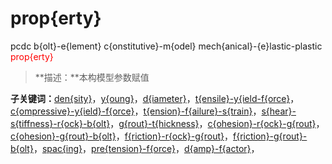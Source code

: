 # prop{erty}
pcdc b{olt}-e{lement} c{onstitutive}-m{odel} mech{anical}-{e}lastic-plastic <span style='color: red;'>prop{erty}</span>
> **描述：**本构模型参数赋值

**子关键词：**[den{sity}](b{olt}-e{lement}/c{onstitutive}-m{odel}/mech{anical}-{e}lastic-plastic/prop{erty}/den{sity}/)，[y{oung}](b{olt}-e{lement}/c{onstitutive}-m{odel}/mech{anical}-{e}lastic-plastic/prop{erty}/y{oung}/)，[d{iameter}](b{olt}-e{lement}/c{onstitutive}-m{odel}/mech{anical}-{e}lastic-plastic/prop{erty}/d{iameter}/)，[t{ensile}-y{ield-f{orce}](b{olt}-e{lement}/c{onstitutive}-m{odel}/mech{anical}-{e}lastic-plastic/prop{erty}/t{ensile}-y{ield-f{orce}/)，[c{ompressive}-y{ield}-f{orce}](b{olt}-e{lement}/c{onstitutive}-m{odel}/mech{anical}-{e}lastic-plastic/prop{erty}/c{ompressive}-y{ield}-f{orce}/)，[t{ension}-f{ailure}-s{train}](b{olt}-e{lement}/c{onstitutive}-m{odel}/mech{anical}-{e}lastic-plastic/prop{erty}/t{ension}-f{ailure}-s{train}/)，[s{hear}-s{tiffness}-r{ock}-b{olt}](b{olt}-e{lement}/c{onstitutive}-m{odel}/mech{anical}-{e}lastic-plastic/prop{erty}/s{hear}-s{tiffness}-r{ock}-b{olt}/)，[g{rout}-t{hickness}](b{olt}-e{lement}/c{onstitutive}-m{odel}/mech{anical}-{e}lastic-plastic/prop{erty}/g{rout}-t{hickness}/)，[c{ohesion}-r{ock}-g{rout}](b{olt}-e{lement}/c{onstitutive}-m{odel}/mech{anical}-{e}lastic-plastic/prop{erty}/c{ohesion}-r{ock}-g{rout}/)，[c{ohesion}-g{rout}-b{olt}](b{olt}-e{lement}/c{onstitutive}-m{odel}/mech{anical}-{e}lastic-plastic/prop{erty}/c{ohesion}-g{rout}-b{olt}/)，[f{riction}-r{ock}-g{rout}](b{olt}-e{lement}/c{onstitutive}-m{odel}/mech{anical}-{e}lastic-plastic/prop{erty}/f{riction}-r{ock}-g{rout}/)，[f{riction}-g{rout}-b{olt}](b{olt}-e{lement}/c{onstitutive}-m{odel}/mech{anical}-{e}lastic-plastic/prop{erty}/f{riction}-g{rout}-b{olt}/)，[spac{ing}](b{olt}-e{lement}/c{onstitutive}-m{odel}/mech{anical}-{e}lastic-plastic/prop{erty}/spac{ing}/)，[pre{tension}-f{orce}](b{olt}-e{lement}/c{onstitutive}-m{odel}/mech{anical}-{e}lastic-plastic/prop{erty}/pre{tension}-f{orce}/)，[d{amp}-f{actor}](b{olt}-e{lement}/c{onstitutive}-m{odel}/mech{anical}-{e}lastic-plastic/prop{erty}/d{amp}-f{actor}/)，
